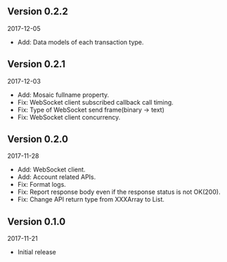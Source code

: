 
## Version 0.2.2

2017-12-05

* Add: Data models of each transaction type.

## Version 0.2.1

2017-12-03

* Add: Mosaic fullname property.
* Fix: WebSocket client subscribed callback call timing.
* Fix: Type of WebSocket send frame(binary -> text)
* Fix: WebSocket client concurrency.


## Version 0.2.0

2017-11-28

* Add: WebSocket client.
* Add: Account related APIs.
* Fix: Format logs.
* Fix: Report response body even if the response status is not OK(200).
* Fix: Change API return type from XXXArray to List<XXX>.

## Version 0.1.0

2017-11-21

* Initial release